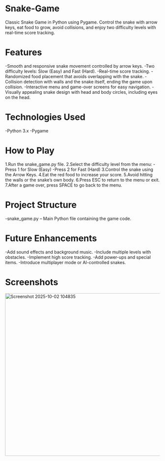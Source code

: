 # Snake-Game
Classic Snake Game in Python using Pygame. Control the snake with arrow keys, eat food to grow, avoid collisions, and enjoy two difficulty levels with real-time score tracking.
# Features
-Smooth and responsive snake movement controlled by arrow keys.
-Two difficulty levels: Slow (Easy) and Fast (Hard).
-Real-time score tracking.
-Randomized food placement that avoids overlapping with the snake.
-Collision detection with walls and the snake itself, ending the game upon collision.
-Interactive menu and game-over screens for easy navigation.
-Visually appealing snake design with head and body circles, including eyes on the head.
# Technologies Used
-Python 3.x
-Pygame
# How to Play
1.Run the snake_game.py file.
2.Select the difficulty level from the menu:
          -Press 1 for Slow (Easy)
          -Press 2 for Fast (Hard)
3.Control the snake using the Arrow Keys.
4.Eat the red food to increase your score.
5.Avoid hitting the walls or the snake’s own body.
6.Press ESC to return to the menu or exit.
7.After a game over, press SPACE to go back to the menu.
# Project Structure
-snake_game.py – Main Python file containing the game code.
# Future Enhancements
-Add sound effects and background music.
-Include multiple levels with obstacles.
-Implement high score tracking.
-Add power-ups and special items.
-Introduce multiplayer mode or AI-controlled snakes.
# Screenshots
<img width="745" height="530" alt="Screenshot 2025-10-02 104835" src="https://github.com/user-attachments/assets/3c598bce-298a-4c6b-81d1-7d1fe3d25ef0" />
